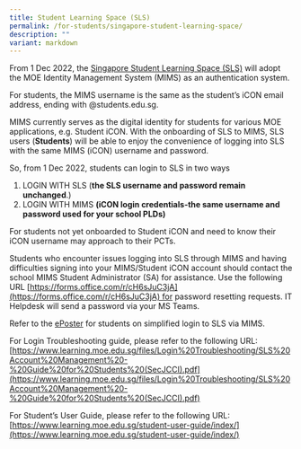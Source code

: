 ```yaml
---
title: Student Learning Space (SLS)
permalink: /for-students/singapore-student-learning-space/
description: ""
variant: markdown
---
```

From 1 Dec 2022, the [Singapore Student Learning Space (SLS)](https://vle.learning.moe.edu.sg/login) will adopt the MOE Identity Management System (MIMS) as an authentication system.

For students, the MIMS username is the same as the student’s iCON email address, ending with @students.edu.sg.

MIMS currently serves as the digital identity for students for various MOE applications, e.g. Student iCON. With the onboarding of SLS to MIMS, SLS users (**Students**) will be able to enjoy the convenience of logging into SLS with the same MIMS (iCON) username and password.

So, from 1 Dec 2022, students can login to SLS in two ways

1.  LOGIN WITH SLS (**the SLS username and password remain unchanged**.)
2.  LOGIN WITH MIMS **(iCON login credentials-the same username and password used for your school PLDs)**

For students not yet onboarded to Student iCON and need to know their iCON username may approach to their PCTs.

Students who encounter issues logging into SLS through MIMS and having difficulties signing into your MIMS/Student iCON account should contact the school MIMS Student Administrator (SA) for assistance. Use the following URL [https://forms.office.com/r/cH6sJuC3jA](https://forms.office.com/r/cH6sJuC3jA) for password resetting requests. IT Helpdesk will send a password via your MS Teams.

Refer to the [ePoster](/files/ePoster-for-Students-on-simplified-login-to-SLS-via-MIMS-Updated.pdf) for students on simplified login to SLS via MIMS.

For Login Troubleshooting guide, please refer to the following URL: [https://www.learning.moe.edu.sg/files/Login%20Troubleshooting/SLS%20Account%20Management%20-%20Guide%20for%20Students%20(SecJCCI).pdf](https://www.learning.moe.edu.sg/files/Login%20Troubleshooting/SLS%20Account%20Management%20-%20Guide%20for%20Students%20(SecJCCI).pdf)

For Student’s User Guide, please refer to the following URL:
[https://www.learning.moe.edu.sg/student-user-guide/index/](https://www.learning.moe.edu.sg/student-user-guide/index/)
